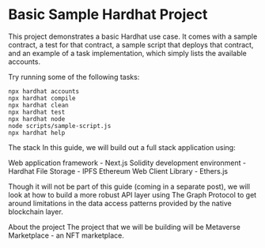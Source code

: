 
# Basic Sample Hardhat Project

This project demonstrates a basic Hardhat use case. It comes with a sample contract, a test for that contract, a sample script that deploys that contract, and an example of a task implementation, which simply lists the available accounts.

Try running some of the following tasks:

```shell
npx hardhat accounts
npx hardhat compile
npx hardhat clean
npx hardhat test
npx hardhat node
node scripts/sample-script.js
npx hardhat help
```



The stack
In this guide, we will build out a full stack application using:

Web application framework - Next.js
Solidity development environment - Hardhat
File Storage - IPFS
Ethereum Web Client Library - Ethers.js

Though it will not be part of this guide (coming in a separate post), we will look at how to build a more robust API layer using The Graph Protocol to get around limitations in the data access patterns provided by the native blockchain layer.

About the project
The project that we will be building will be Metaverse Marketplace - an NFT marketplace.

